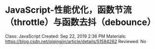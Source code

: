 # JavaScript-性能优化，函数节流（throttle）与函数去抖（debounce）

Class: JavaScript
Created: Sep 22, 2019 2:36 PM
Materials: https://blog.csdn.net/qiqingjin/article/details/51584262
Reviewed: No

